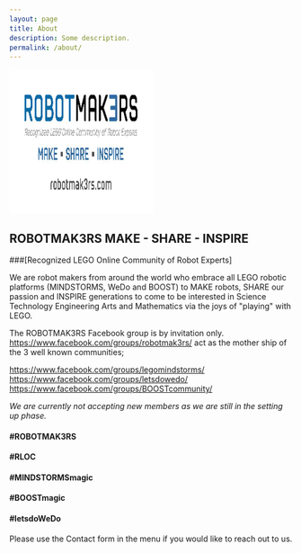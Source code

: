 ```yaml
---
layout: page
title: About
description: Some description.
permalink: /about/
---
```


<img width="256" height="256" itemprop="image" class="img-rounded" src="/assets/img/RM3.jpg" style="padding: 0px;" alt="Your Name">

## ROBOTMAK3RS  MAKE - SHARE - INSPIRE
###[Recognized LEGO Online Community of Robot Experts]

We are robot makers from around the world who embrace all LEGO robotic platforms (MINDSTORMS, WeDo and BOOST) to MAKE robots, SHARE our passion and INSPIRE generations to come to be interested in Science Technology Engineering Arts and Mathematics via the joys of "playing" with LEGO.


The ROBOTMAK3RS Facebook group is by invitation only.
https://www.facebook.com/groups/robotmak3rs/ act as the mother ship of the 3 well known communities;

https://www.facebook.com/groups/legomindstorms/
https://www.facebook.com/groups/letsdowedo/
https://www.facebook.com/groups/BOOSTcommunity/

<em>We are currently not accepting new members as we are still in the setting up phase.</em>

#### #ROBOTMAK3RS
#### #RLOC
#### #MINDSTORMSmagic
#### #BOOSTmagic
#### #letsdoWeDo


Please use the Contact form in the menu if you would like to reach out to us.

